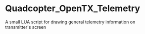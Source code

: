 # Quadcopter_OpenTX_Telemetry
A small LUA script for drawing general telemetry information on transmitter's screen  
